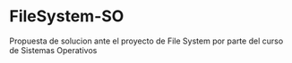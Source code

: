 # FileSystem-SO
Propuesta de solucion ante el proyecto de File System por parte del curso de Sistemas Operativos
